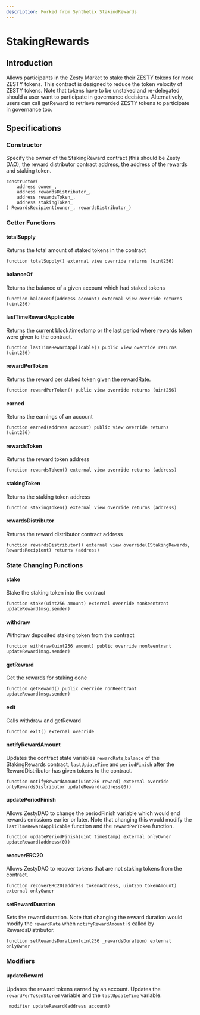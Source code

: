 ```yaml
---
description: Forked from Synthetix StakindRewards
---
```


# StakingRewards

## Introduction

Allows participants in the Zesty Market to stake their ZESTY tokens for more ZESTY tokens. This contract is designed to reduce the token velocity of ZESTY tokens. Note that tokens have to be unstaked and re-delegated should a user want to participate in governance decisions. Alternatively, users can call getReward to retrieve rewarded ZESTY tokens to participate in governance too.

## Specifications

### Constructor

Specify the owner of the StakingReward contract (this should be Zesty DAO), the reward distributor contract address, the address of the rewards and staking token.

```
constructor(
    address owner_,
    address rewardsDistributor_,
    address rewardsToken_,
    address stakingToken_
) RewardsRecipient(owner_, rewardsDistributor_)
```

### Getter Functions

#### totalSupply

Returns the total amount of staked tokens in the contract

```
function totalSupply() external view override returns (uint256)
```

#### balanceOf

Returns the balance of a given account which had staked tokens

```
function balanceOf(address account) external view override returns (uint256)
```

#### lastTimeRewardApplicable

Returns the current block.timestamp or the last period where rewards token were given to the contract.

```
function lastTimeRewardApplicable() public view override returns (uint256)
```

#### rewardPerToken

Returns the reward per staked token given the rewardRate.

```
function rewardPerToken() public view override returns (uint256)
```

#### earned

Returns the earnings of an account

```
function earned(address account) public view override returns (uint256)
```

#### rewardsToken

Returns the reward token address

```
function rewardsToken() external view override returns (address) 
```

#### stakingToken

Returns the staking token address

```
function stakingToken() external view override returns (address)
```

#### rewardsDistributor

Returns the reward distributor contract address

```
function rewardsDistributor() external view override(IStakingRewards, RewardsRecipient) returns (address)
```

### State Changing Functions

#### stake

Stake the staking token into the contract

```
function stake(uint256 amount) external override nonReentrant updateReward(msg.sender)
```

#### withdraw

Withdraw deposited staking token from the contract

```
function withdraw(uint256 amount) public override nonReentrant updateReward(msg.sender) 
```

#### getReward

Get the rewards for staking done

```
function getReward() public override nonReentrant updateReward(msg.sender) 
```

#### exit

Calls withdraw and getReward

```
function exit() external override
```

#### notifyRewardAmount

Updates the contract state variables `rewardRate`,`balance` of the StakingRewards contract, `lastUpdateTime` and `periodFinish` after the RewardDistributor has given tokens to the contract.

```
function notifyRewardAmount(uint256 reward) external override onlyRewardsDistributor updateReward(address(0)) 
```

#### updatePeriodFinish

Allows ZestyDAO to change the periodFinish variable which would end rewards emissions earlier or later. Note that changing this would modify the `lastTimeRewardApplicable` function and the `rewardPerToken` function.

```
function updatePeriodFinish(uint timestamp) external onlyOwner updateReward(address(0))
```

#### recoverERC20

Allows ZestyDAO to recover tokens that are not staking tokens from the contract.

```
function recoverERC20(address tokenAddress, uint256 tokenAmount) external onlyOwner 
```

#### setRewardDuration

Sets the reward duration. Note that changing the reward duration would modify the `rewardRate` when `notifyRewardAmount` is called by RewardsDistributor.

```
function setRewardsDuration(uint256 _rewardsDuration) external onlyOwner
```

### Modifiers

#### updateReward

Updates the reward tokens earned by an account. Updates the `rewardPerTokenStored` variable and the `lastUpdateTime` variable.

```
 modifier updateReward(address account)
```

 
